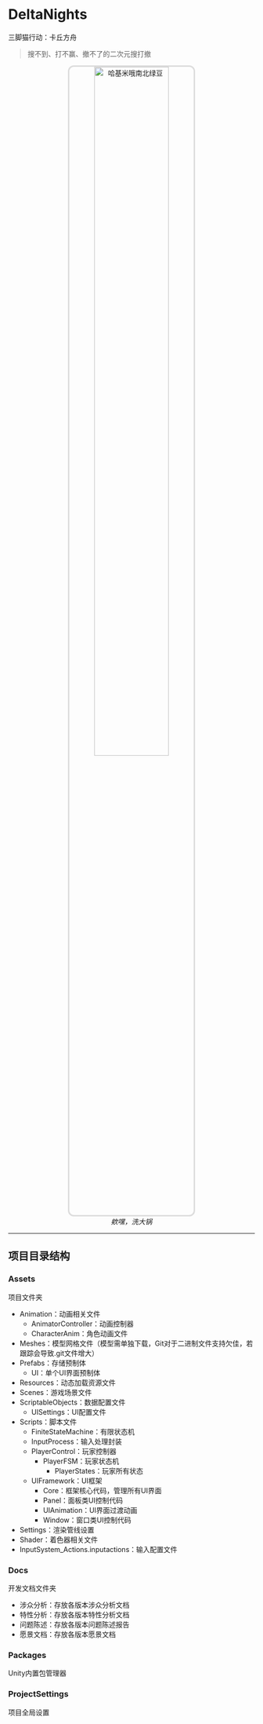 # DeltaNights

三脚猫行动：卡丘方舟

> 搜不到、打不赢、撤不了的二次元搜打撤

<div align="center">
  <figure>
    <img src="https://github.com/user-attachments/assets/c437d848-e1e8-4cf1-983b-a0ff06563e1e" 
         width="60%" 
         style="border-radius: 12px; border: 3px solid #ddd;"
         alt="哈基米哦南北绿豆">
    <figcaption><em>欸嘿，洗大锅</em></figcaption>
  </figure>
</div>

---
## 项目目录结构

### Assets
项目文件夹
- Animation：动画相关文件
  - AnimatorController：动画控制器
  - CharacterAnim：角色动画文件
- Meshes：模型网格文件（模型需单独下载，Git对于二进制文件支持欠佳，若跟踪会导致.git文件增大）
- Prefabs：存储预制体
  - UI：单个UI界面预制体
- Resources：动态加载资源文件
- Scenes：游戏场景文件
- ScriptableObjects：数据配置文件
  - UISettings：UI配置文件
- Scripts：脚本文件
  - FiniteStateMachine：有限状态机
  - InputProcess：输入处理封装
  - PlayerControl：玩家控制器
    - PlayerFSM：玩家状态机
      - PlayerStates：玩家所有状态
  - UIFramework：UI框架
    - Core：框架核心代码，管理所有UI界面
    - Panel：面板类UI控制代码
    - UIAnimation：UI界面过渡动画
    - Window：窗口类UI控制代码
- Settings：渲染管线设置
- Shader：着色器相关文件
- InputSystem_Actions.inputactions：输入配置文件

### Docs
开发文档文件夹
- 涉众分析：存放各版本涉众分析文档
- 特性分析：存放各版本特性分析文档
- 问题陈述：存放各版本问题陈述报告
- 愿景文档：存放各版本愿景文档

### Packages
Unity内置包管理器

### ProjectSettings
项目全局设置